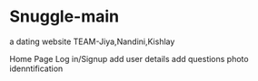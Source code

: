 # Snuggle-main
a dating website
TEAM-Jiya,Nandini,Kishlay

Home Page
Log in/Signup
add user details
add questions
photo idenntification
